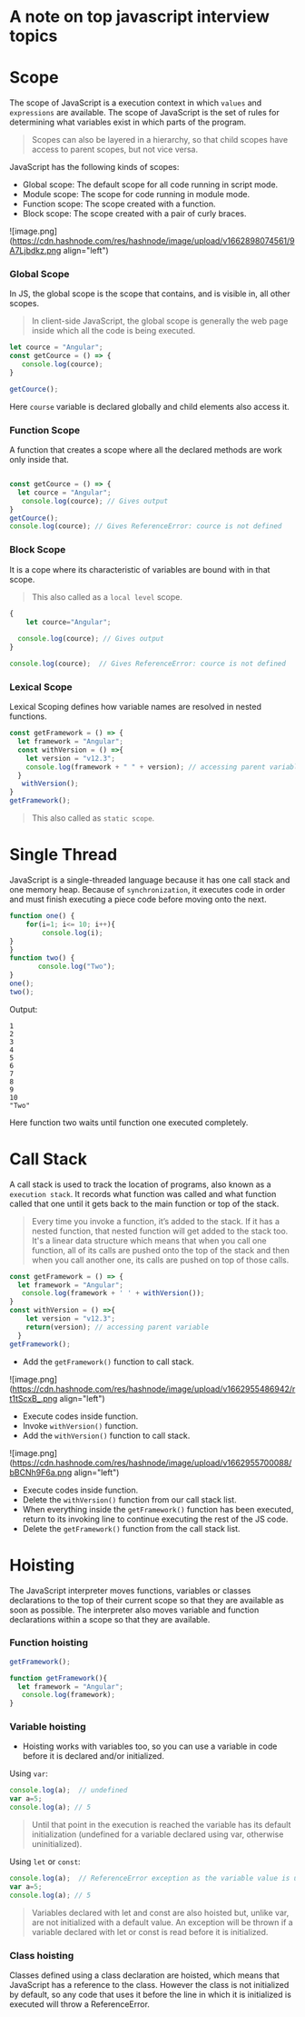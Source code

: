 # A note on top javascript interview topics

# Scope

The scope of JavaScript is a execution context in which `values` and `expressions` are available. The scope of JavaScript is the set of rules for determining what variables exist in which parts of the program.

>Scopes can also be layered in a hierarchy, so that child scopes have access to parent scopes, but not vice versa.

JavaScript has the following kinds of scopes:
- Global scope: The default scope for all code running in script mode.
- Module scope: The scope for code running in module mode.
- Function scope: The scope created with a function.
- Block scope: The scope created with a pair of curly braces.



![image.png](https://cdn.hashnode.com/res/hashnode/image/upload/v1662898074561/9A7Ljbdkz.png align="left")


### Global Scope

In JS, the global scope is the scope that contains, and is visible in, all other scopes.

>In client-side JavaScript, the global scope is generally the web page inside which all the code is being executed.

```javascript
let cource = "Angular";
const getCource = () => {
   console.log(cource);
}

getCource();
```

Here `course` variable is declared globally and child elements also access it.

### Function Scope

A function that creates a scope where all the declared methods are work only inside that.

```javascript

const getCource = () => {
  let cource = "Angular"; 
   console.log(cource); // Gives output
}
getCource();
console.log(cource); // Gives ReferenceError: cource is not defined
```

### Block Scope

It is a cope where its characteristic of variables are bound with in that scope.

> This also called as a `local level` scope.

```javascript
{
	let cource="Angular";
  
  console.log(cource); // Gives output
}

console.log(cource);  // Gives ReferenceError: cource is not defined
```

### Lexical Scope

Lexical Scoping defines how variable names are resolved in nested functions.

```javascript
const getFramework = () => {
  let framework = "Angular"; 
  const withVersion = () =>{
  	let version = "v12.3";
  	console.log(framework + " " + version); // accessing parent variable
  }
   withVersion();
}
getFramework();
```

> This also called as `static scope`.

# Single Thread

JavaScript is a single-threaded language because it has one call stack and one memory heap. Because of `synchronization`, it executes code in order and must finish executing a piece code before moving onto the next.

```javascript
function one() {
    for(i=1; i<= 10; i++){
        console.log(i);
}
}
function two() {
       console.log("Two");
}
one();
two();
```
Output:
```
1
2
3
4
5
6
7
8
9
10
"Two"
```

Here function two waits until function one executed completely.

# Call Stack

A call stack is used to track the location of programs, also known as a `execution stack`.
It records what function was called and what function called that one until it gets back to the main function or top of the stack.

> Every time you invoke a function, it’s added to the stack. If it has a nested function, that nested function will get added to the stack too. It's a linear data structure which means that when you call one function, all of its calls are pushed onto the top of the stack and then when you call another one, its calls are pushed on top of those calls.

```javascript
const getFramework = () => {
  let framework = "Angular"; 
   console.log(framework + ' ' + withVersion());
}
const withVersion = () =>{
  	let version = "v12.3";
  	return(version); // accessing parent variable
  }
getFramework();
```

- Add the `getFramework()` function to call stack.

![image.png](https://cdn.hashnode.com/res/hashnode/image/upload/v1662955486942/rt1tScxB_.png align="left")

- Execute codes inside function.
- Invoke `withVersion()` function.
- Add the `withVersion()` function to call stack.

![image.png](https://cdn.hashnode.com/res/hashnode/image/upload/v1662955700088/bBCNh9F6a.png align="left")

- Execute codes inside function.
- Delete the `withVersion()` function from our call stack list.
- When everything inside the `getFramework()` function has been executed, return to its invoking line to continue executing the rest of the JS code.
-  Delete the `getFramework()` function from the call stack list.

# Hoisting

The JavaScript interpreter moves functions, variables or classes declarations to the top of their current scope so that they are available as soon as possible. The interpreter also moves variable and function declarations within a scope so that they are available.

### Function hoisting
```javascript
getFramework();

function getFramework(){
  let framework = "Angular"; 
   console.log(framework);
}
```
### Variable hoisting

- Hoisting works with variables too, so you can use a variable in code before it is declared and/or initialized.

Using `var`:
```javascript
console.log(a);  // undefined
var a=5;
console.log(a); // 5
```
> Until that point in the execution is reached the variable has its default initialization (undefined for a variable declared using var, otherwise uninitialized).

Using `let` or `const`:
```javascript
console.log(a);  // ReferenceError exception as the variable value is uninitialized
var a=5;
console.log(a); // 5
```
> Variables declared with let and const are also hoisted but, unlike var, are not initialized with a default value. An exception will be thrown if a variable declared with let or const is read before it is initialized.

### Class hoisting
Classes defined using a class declaration are hoisted, which means that JavaScript has a reference to the class. However the class is not initialized by default, so any code that uses it before the line in which it is initialized is executed will throw a ReferenceError.